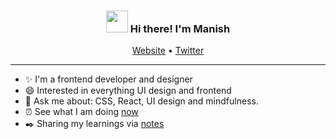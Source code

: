 
<h3 align="center"><img src="https://media.giphy.com/media/hvRJCLFzcasrR4ia7z/giphy.gif" width="35" /> Hi there! I'm Manish</h3>
<p align="center">
  <a href="https://www.mnsh.me">Website</a> •
  <a href="https://twitter.com/oimanish">Twitter</a>
</p>

---




- ✨ I'm a frontend developer and designer 
- 😄 Interested in everything UI design and frontend
- 💬 Ask me about: CSS, React, UI design and mindfulness.
- ⏰ See what I am doing [now](https://www.mnsh.me/now)
- ✒️ Sharing my learnings via [notes](https://www.mnsh.me/notes)
